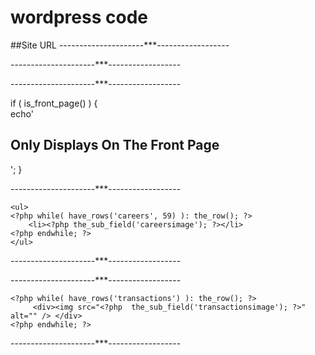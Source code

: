 # wordpress code



##Site URL 
---------------------***------------------

<?php echo site_url(); ?>  

---------------------***------------------

<?php echo do_shortcode('[image-carousel]'); ?>

---------------------***------------------

if ( is_front_page() ) {	
	echo'<h2>Only Displays On The Front Page</h2>';
}

---------------------***------------------

<?php if( have_rows('careers', 59) ): ?>
    <ul>
    <?php while( have_rows('careers', 59) ): the_row(); ?>
        <li><?php the_sub_field('careersimage'); ?></li>
    <?php endwhile; ?>
    </ul>
<?php endif; ?>

---------------------***------------------

<?php
if( have_rows('careers') ):
    while ( have_rows('careers') ) : the_row();
    the_sub_field('careersimage');
    endwhile;
else :
  echo "No data";
endif;
?>

---------------------***------------------

  <?php if( have_rows('transactions') ): ?>
    <?php while( have_rows('transactions') ): the_row(); ?>
         <div><img src="<?php  the_sub_field('transactionsimage'); ?>" alt="" /> </div>                      
    <?php endwhile; ?>
<?php endif; ?>

---------------------***------------------
